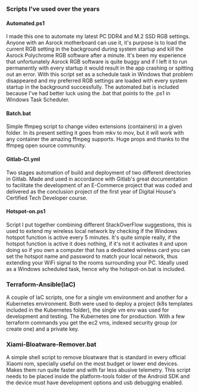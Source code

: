 ### Scripts I've used over the years

#### Automated.ps1

I made this one to automate my latest PC DDR4 and M.2 SSD RGB settings.
Anyone with an Asrock motherboard can use it, it's purpose is to load the current RGB setting in the background during system startup and kill the Asrock Polychrome RGB software after a minute.
It's been my experience that unfortunately Asrock RGB software is quite buggy and if I left it to run permanently with every startup it would result in the app crashing or spitting out an error.
With this script set as a schedule task in Windows that problem disappeared and my preferred RGB settings are loaded with every system startup in the background successfully.
The automated.bat is included because I've had better luck using the .bat that points to the .ps1 in Windows Task Scheduler.

#### Batch.bat

Simple ffmpeg script to change video extensions (containers) in a given folder.
In its present setting it goes from mkv to mov, but it will work with any container the amazing ffmpeg supports.
Huge props and thanks to the ffmpeg open source community.

#### Gitlab-CI.yml

Two stages automation of build and deployment of two different directories in Gitlab.
Made and used in accordance with Gitlab's great documentation to facilitate the development of an E-Commerce project that was coded and delivered as the conclusion project of the first year of Digital House's Certified Tech Developer course.

#### Hotspot-on.ps1

Script I put together combining different StackOverFlow suggestions, this is used to extend my wireless local network by checking if the Windows hotspot function is active every 5 minutes.
It's quite simple really, if the hotspot function is active it does nothing, if it's not it activates it and upon doing so if you own a computer that has a dedicated wireless card you can set the hotspot name and password to match your local network, thus extending your WiFi signal to the rooms surrounding your PC.
Ideally used as a Windows scheduled task, hence why the hotspot-on.bat is included.

### Terraform-Ansible(IaC)

A couple of IaC scripts, one for a single vm environment and another for a Kubernetes environment. Both were used to deploy a project (k8s templates included in the Kubernetes folder), the single vm env was used for development and testing. The Kubernetes one for production.
With a few terraform commands you get the ec2 vms, indexed security group (or create one) and a private key.

### Xiami-Bloatware-Remover.bat

A simple shell script to remove bloatware that is standard in every official Xiaomi rom, specially useful on the most budget or lower end devices.
Makes them run quite faster and with far less abusive telemetry. This script needs to be placed inside the platform-tools folder of the Android SDK and the device must have development options and usb debugging enabled.


